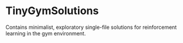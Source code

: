 # TinyGymSolutions
Contains minimalist, exploratory single-file solutions for reinforcement learning in the gym environment.
